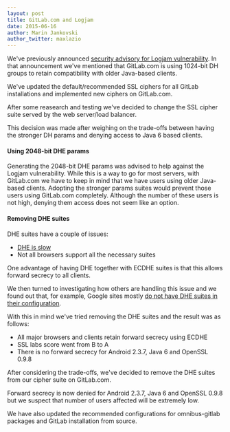 ```yaml
---
layout: post
title: GitLab.com and Logjam
date: 2015-06-16
author: Marin Jankovski
author_twitter: maxlazio
---
```


We've previously announced [security advisory for Logjam vulnerability](https://about.gitlab.com/2015/05/21/security-advisory-for-logjam-vulnerability/). In that announcement we've mentioned that GitLab.com is using 1024-bit DH groups to retain compatibility with older Java-based clients.

We've updated the default/recommended SSL ciphers for all GitLab installations and implemented new ciphers on GitLab.com.

<!--more-->

After some reasearch and testing we've decided to change the SSL cipher suite served by the web server/load balancer.

This decision was made after weighing on the trade-offs between having the stronger DH params and denying access to Java 6 based clients.


#### Using 2048-bit DHE params

Generating the 2048-bit DHE params was advised to help against the Logjam vulnerability. While this is a way to go for most servers, with GitLab.com we have to keep in mind that we have users using older Java-based clients.
Adopting the stronger params suites would prevent those users using GitLab.com completely.
Although the number of these users is not high, denying them access does not seem like an option.

#### Removing DHE suites

DHE suites have a couple of issues:

* [DHE is slow](https://community.qualys.com/blogs/securitylabs/2013/06/25/ssl-labs-deploying-forward-secrecy)
* Not all browsers support all the necessary suites

One advantage of having DHE together with ECDHE suites is that this allows forward secrecy to all clients.

We then turned to investigating how others are handling this issue and we found out that, for example, Google sites mostly [do not have DHE suites in their configuration](https://www.ssllabs.com/ssltest/analyze.html?d=www.google.com).

With this in mind we've tried removing the DHE suites and the result was as follows:

* All major browsers and clients retain forward secrecy using ECDHE
* SSL labs score went from B to A
* There is no forward secrecy for Android 2.3.7, Java 6 and OpenSSL 0.9.8

After considering the trade-offs, we've decided to remove the DHE suites from our cipher suite on GitLab.com.

Forward secrecy is now denied for Android 2.3.7, Java 6 and OpenSSL 0.9.8 but we suspect that number of users affected will be extremely low.

We have also updated the recommended configurations for omnibus-gitlab packages and GitLab installation from source.

